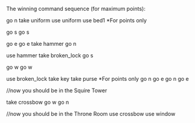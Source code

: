 The winning command sequence (for maximum points):

go n
take uniform
use uniform
use bed1 *For points only

go s
go s

go e
go e
take hammer
go n

use hammer
take broken_lock
go s

go w
go w

use broken_lock
take key
take purse *For points only
go n
go e
go n
go e

//now you should be in the Squire Tower

take crossbow
go w
go n

//now you should be in the Throne Room
use crossbow
use window


